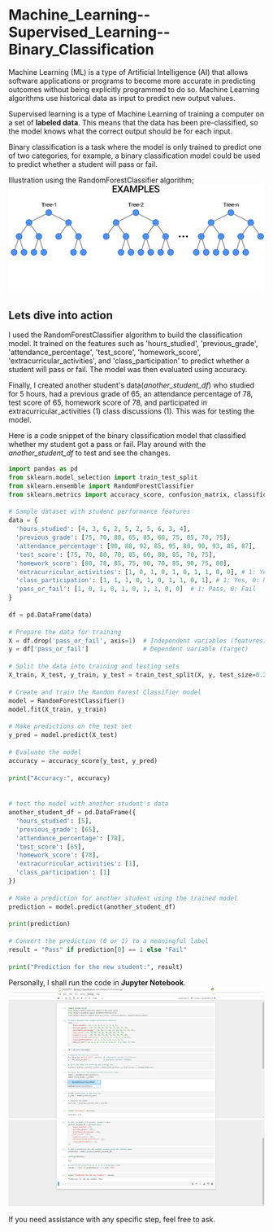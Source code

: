 # Machine_Learning--Supervised_Learning--Binary_Classification

Machine Learning (ML) is a type of Artificial Intelligence (AI) that allows software applications or programs to become more accurate in predicting outcomes without being explicitly programmed to do so. Machine Learning algorithms use historical data as input to predict new output values.

   Supervised learning is a type of Machine Learning of training a computer on a set of **labeled data**. This means that the data has been pre-classified, so the model knows what the correct output should be for each input.

  Binary classification is a task where the model is only trained to predict one of two categories, for example, a binary classification model could be used to predict whether a student will pass or fail.

 Illustration using the RandomForestClassifier algorithm;
  ![diagram](images/Student.gif)

## Lets dive into action
  I used the RandomForestClassifier algorithm to build the classification model. It trained on the features such as 'hours_studied', 'previous_grade', 'attendance_percentage', 'test_score', 'homework_score', 'extracurricular_activities', and 'class_participation' to predict whether a student will pass or fail. The model was then evaluated using accuracy.

  Finally, I created another student's data(*another_student_df*) who studied for 5 hours, had a previous grade of 65, an attendance percentage of 78, test score of 65, homework score of 78, and participated in extracurricular_activities (1) class discussions (1). This was for testing the model.

  Here is a code snippet of the binary classification model that classified whether my student got a pass or fail. Play around with the *another_student_df* to test and see the changes.

  ```python
import pandas as pd
from sklearn.model_selection import train_test_split
from sklearn.ensemble import RandomForestClassifier
from sklearn.metrics import accuracy_score, confusion_matrix, classification_report

# Sample dataset with student performance features
data = {
    'hours_studied': [4, 3, 6, 2, 5, 2, 5, 6, 3, 4],
    'previous_grade': [75, 70, 80, 65, 85, 60, 75, 85, 70, 75],
    'attendance_percentage': [90, 88, 92, 85, 95, 80, 90, 93, 85, 87],
    'test_score': [75, 70, 80, 70, 85, 60, 80, 85, 70, 75],
    'homework_score': [80, 78, 85, 75, 90, 70, 85, 90, 75, 80],
    'extracurricular_activities': [1, 0, 1, 0, 1, 0, 1, 1, 0, 0], # 1: Yes, 0: No
    'class_participation': [1, 1, 1, 0, 1, 0, 1, 1, 0, 1], # 1: Yes, 0: No
    'pass_or_fail': [1, 0, 1, 0, 1, 0, 1, 1, 0, 0]  # 1: Pass, 0: Fail
}

df = pd.DataFrame(data)

# Prepare the data for training
X = df.drop('pass_or_fail', axis=1)  # Independent variables (features)
y = df['pass_or_fail']               # Dependent variable (target)

# Split the data into training and testing sets
X_train, X_test, y_train, y_test = train_test_split(X, y, test_size=0.2, random_state=42)

# Create and train the Random Forest Classifier model
model = RandomForestClassifier()
model.fit(X_train, y_train)

# Make predictions on the test set
y_pred = model.predict(X_test)

# Evaluate the model
accuracy = accuracy_score(y_test, y_pred)

print("Accuracy:", accuracy)


# test the model with another student's data
another_student_df = pd.DataFrame({
    'hours_studied': [5],
    'previous_grade': [65],
    'attendance_percentage': [78],
    'test_score': [65],
    'homework_score': [78],
    'extracurricular_activities': [1],
    'class_participation': [1]
})

# Make a prediction for another student using the trained model
prediction = model.predict(another_student_df)

print(prediction)

# Convert the prediction (0 or 1) to a meaningful label
result = "Pass" if prediction[0] == 1 else "Fail"

print("Prediction for the new student:", result)

```
Personally, I shall run the code in **Jupyter Notebook**.
![Output](images/jupyter.png)
![Output](images/notebook.png)

If you need assistance with any specific step, feel free to ask.
